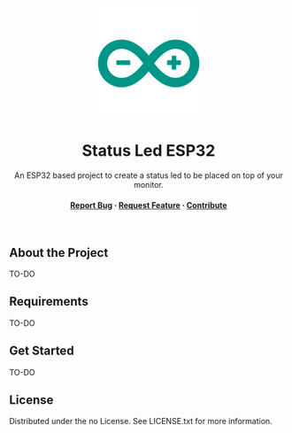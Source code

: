 <div align="center">
  <img src="logo.png" alt="logo" width="200" height="auto" />
  <h1>Status Led ESP32</h1>
  
  <p>
    An ESP32 based project to create a status led to be placed on top of your monitor.
  </p>
  
<h4>
    <a href="https://github.com/Ki-re/Status_Led_ESP32/issues/">Report Bug</a>
  <span> · </span>
    <a href="https://github.com/Ki-re/Status_Led_ESP32/issues/">Request Feature</a>
  <span> · </span>
    <a href="https://github.com/Ki-re/Status_Led_ESP32/pulls">Contribute</a>
  </h4>
</div>

<br />

<!-- About the Project -->

## About the Project

TO-DO

<!-- Requirements -->

## Requirements

TO-DO

<!-- Get Started -->

## Get Started

TO-DO

<!-- License -->

## License

Distributed under the no License. See LICENSE.txt for more information.